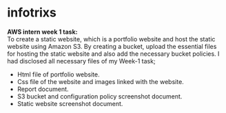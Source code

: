 # infotrixs
**AWS intern week 1 task:** <br>
To create a static website, which is a portfolio website and host the static website using Amazon S3. By creating a bucket, upload the essential files for hosting the static website and also add the necessary bucket policies.
I had disclosed all necessary files of my Week-1 task; <br>
  * Html file of portfolio website. <br>
  * Css file of the website and images linked with the website. <br>
  * Report document. <br>
  * S3 bucket and configuration policy screenshot document. <br>
  * Static website screenshot document. <br>
